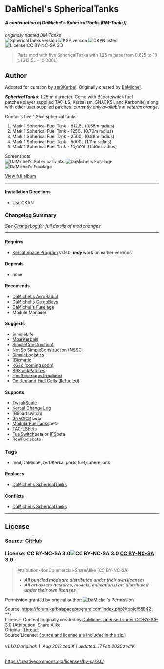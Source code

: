 <!-- Readme.md v1.2.0.0
DaMichel's SphericalTanks (MST)
created: 17 Jul 18
updated: 17 Feb 2020 -->

<!-- Download on SpaceDock here or Github here.
Also available on CKAN. -->

# DaMichel's SphericalTanks  
##### A continuation of DaMichel's SphericalTanks (DM-Tanks))  
*originally named DM-Tanks*  
![SphericalTanks version](https://img.shields.io/endpoint?url=https%3A%2F%2Fraw.githubusercontent.com%2Fzer0Kerbal%2FDaMichel%2Fmaster%2Fjson%2Fsphericaltanks.json)
![KSP version](https://img.shields.io/endpoint?url=https%3A%2F%2Fraw.githubusercontent.com%2Fzer0Kerbal%2FDaMichel%2Fmaster%2Fjson%2Fksp.json) 
![CKAN listed](https://img.shields.io/badge/CKAN-Indexed-brightgreen.svg) ![License CC BY-NC-SA 3.0](https://img.shields.io/badge/license-CC%20BY--NC--SA%203.0-lightgrey)
> Parts mod with five SphericalTanks with 1.25 m base from 0.625 to 10 t. (612.5L - 10,000L)

## Author
Adopted for curation by [zer0Kerbal](https://forum.kerbalspaceprogram.com/index.php?/profile/190933-*/). Originally created by [DaMichel](https://forum.kerbalspaceprogram.com/index.php?/profile/93697-damichel/).

***SphericalTanks:*** 1.25 m diameter. Come with B9partswitch fuel patches(player supplied TAC-LS, Kerbalism, SNACKS!, and Karbonite) along with other user supplied patches.  *currently only available in veteran orange.*

Contains five 1.25m spherical tanks:
1. Mark 1 Spherical Fuel Tank - 612.5L (0.55m radius)
2. Mark 1 Spherical Fuel Tank - 1250L (0.70m radius)
3. Mark 1 Spherical Fuel Tank - 2500L (0.88m radius)
4. Mark 1 Spherical Fuel Tank - 5000L (1.11m radius)
5. Mark 1 Spherical Fuel Tank - 10,000L (1.40m radius)

Screenshots  
![DaMichel's  SphericalTanks](https://raw.githubusercontent.com/zer0Kerbal/DaMichel/master/Images/1-SphericalTanks.jpg "DaMichel's SphericalTanks")
![DaMichel's  Fuselage](https://raw.githubusercontent.com/zer0Kerbal/DaMichel/master/Images/SpaceplaneAndSphericalTanks.png "DaMichel's SphericalTanks")
![DaMichel's  Fuselage](https://raw.githubusercontent.com/zer0Kerbal/DaMichel/master/Images/2-SphericalTanks.jpg "DaMichel's SphericalTanks")

[View full album](https://imgur.com/a/rFRN1)
<hr>

#### Installation Directions 
- Use CKAN

### Changelog Summary
*See [ChangeLog](https://github.com/zer0Kerbal/DaMichel/blob/master/GameData/DaMichel/SphericalTanks/Changelog.cfg) for full details of mod changes*
<hr>

#### Requires
- [Kerbal Space Program](https://kerbalspaceprogram.com) v1.9.0, ***may*** work on earlier versions

#### Depends
- none

#### Recomends
- [DaMichel's AeroRadial](https://spacedock.info/mod/2338)
- [DaMichel's CargoBays](https://spacedock.info/mod/2339)
- [DaMichel's Fuselage](https://spacedock.info/mod/2340)
- [Module Manager](http://forum.kerbalspaceprogram.com/index.php?/topic/50533-105-*)

#### Suggests
- [SimpleLife](https://forum.kerbalspaceprogram.com/index.php?/topic/191526-*)
- [MoarKerbals](https://forum.kerbalspaceprogram.com/index.php?/topic/191525-*)
- [SimpleConstruction)](https://forum.kerbalspaceprogram.com/index.php?/topic/191424-ksp-*)
- [Not So SimpleConstruction (NSSC)](https://forum.kerbalspaceprogram.com/index.php?/topic/191504-*)
- [SimpleLogistics](https://forum.kerbalspaceprogram.com/index.php?/topic/191045-*/)
- [[Biomatic](https://forum.kerbalspaceprogram.com/index.php?/topic/191426-*)
- [KGEx (coming soon)](https://forum.kerbalspaceprogram.com/index.php?/topic/188246-*)
- [B9StockPatches](https://forum.kerbalspaceprogram.com/index.php?/topic/190870-*)
- [Hot Beverages Irradiated](https://github.com/zer0Kerbal/HotBeverageIrradiated)
- [On Demand Fuel Cells (Refueled)](https://forum.kerbalspaceprogram.com/index.php?/topic/187625-*)

#### Supports
- [TweakScale](https://forum.kerbalspaceprogram.com/index.php?/topic/179030-*)
- [Kerbal Change Log](https://forum.kerbalspaceprogram.com/index.php?/topic/179207-*)
- [B9partswitch]
- [SNACKS!]() beta
- [ModularFuelTanks]()beta
- [TAC-LS]()beta
- [FuelSwitch]()beta or [IFS]()beta
- [RealFuels]()beta

### Tags
- mod,DaMichel,zer0Kerbal,parts,fuel,sphere,tank
  
#### Replaces
- [DaMichel's SphericalTanks](http://colorcurves.github.io/Fuselage/)

#### Conflicts
- [DaMichel's SphericalTanks](DMTanks)

***
## License
### Source: [GitHub](https://github.com/zer0Kerbal/DaMichel/SphericalTanks)
### License: CC BY-NC-SA 3.0![CC BY-NC-SA 3.0](https://licensebuttons.net/l/by-nc-sa/3.0/88x31.png) [CC BY-NC-SA 3.0](https://creativecommons.org/licenses/by-nc-sa/3.0/ )
> Attribution-NonCommercial-ShareAlike (CC BY-NC-SA) 
>- ***All bundled mods are distributed under their own licenses***<br>
>- ***All art assets (textures, models, animations) are distributed under their own licenses***<br>


Permission granted by original author:
![DaMichel's Permission](https://raw.githubusercontent.com/zer0Kerbal/DaMichel/master/LegalMumboJumbo/DaMichelPermission.png)

Source: https://forum.kerbalspaceprogram.com/index.php?/topic/55842-**)  
License: Content originally created by [DaMichel](https://forum.kerbalspaceprogram.com/index.php?/profile/93697-damichel/) 
[Licensed under CC-BY-SA-3.0 (Attribution, Share Alike)](https://licensebuttons.net/l/by-nc-sa/3.0/88x31.png)  
Original: [Thread:](https://forum.kerbalspaceprogram.com/index.php?/topic/94517-*)  
Source/License: [Source and license are included in the zip.](https://www.dropbox.com/s/yc2zymblmjgrik8/MoarKerbals-v1.1.rar?dl=0))  

###### v1.1.0.0 original: 11 Aug 2018 zed'K | updated: 17 Feb 2020 zed'K
https://creativecommons.org/licenses/by-sa/3.0/

<!--
CC BY-NC-SA-4.0
zer0Kerbal-->
